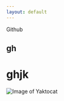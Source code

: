 ```yaml
---
layout: default
---
```

Github
## gh
# ghjk
![Image of Yaktocat](https://octodex.github.com/images/yaktocat.png)
